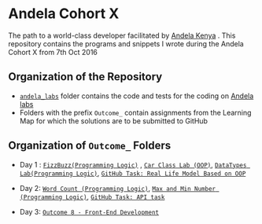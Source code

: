 # Andela Cohort X
The  path to a world-class developer facilitated by [Andela Kenya](https://andela.com) . This repository contains the programs and snippets 
I wrote during the Andela Cohort X from 7th Oct 2016

## Organization of the Repository
* [```andela_labs```](https://github.com/whiteviel/andela_bootcamp/tree/staging/andela_labs) folder contains the code and tests for the 
coding on [Andela labs](http://labs.andela.com)
* Folders with the prefix ```Outcome_``` contain assignments from the Learning Map for which the solutions are to be submitted to GitHub

## Organization of ```Outcome_``` Folders

* Day 1 : 
[```FizzBuzz(Programming Logic)```](https://github.com/whiteviel/andela_bootcamp/tree/staging/andela_labs/FizzBuzz%20(Programming%20Logic)) ,
[```Car Class Lab (OOP)```](https://github.com/whiteviel/andela_bootcamp/tree/staging/andela_labs/Car%20Class%20Lab%20(OOP)),
[```DataTypes Lab(Programming Logic)```](), [```GitHub Task: Real Life Model Based on OOP```](https://github.com/whiteviel/andela_bootcamp/tree/staging/Outcome%204%20-%20Object-Oriented%20Programming)

* Day 2: 
[```Word Count (Programming Logic)```](https://github.com/whiteviel/andela_bootcamp/tree/staging/andela_labs/Word%20Count%20(Programming%20Logic)), 
[```Max and Min Number (Programming Logic)```](https://github.com/whiteviel/andela_bootcamp/tree/staging/andela_labs/Max%20and%20Min%20Number%20(Programming%20Logic)), 
[```GitHub Task: API task```](https://github.com/whiteviel/andela_bootcamp/tree/staging/Outcome%207%20-%20HTTP%20and%20Web%20Services)

* Day 3: [```Outcome 8 - Front-End Development```](https://github.com/whiteviel/andela_bootcamp/tree/staging/Outcome%208%20-%20Front-End%20Development)





